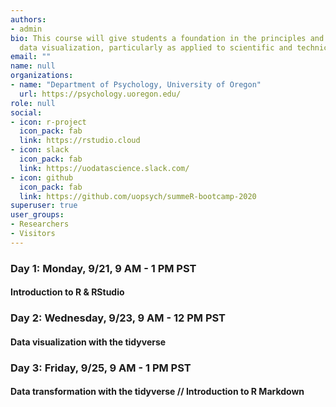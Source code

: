 ```yaml
---
authors:
- admin
bio: This course will give students a foundation in the principles and practice of
  data visualization, particularly as applied to scientific and technical data.
email: ""
name: null
organizations:
- name: "Department of Psychology, University of Oregon"
  url: https://psychology.uoregon.edu/
role: null
social:
- icon: r-project
  icon_pack: fab
  link: https://rstudio.cloud
- icon: slack
  icon_pack: fab
  link: https://uodatascience.slack.com/
- icon: github
  icon_pack: fab
  link: https://github.com/uopsych/summeR-bootcamp-2020
superuser: true
user_groups:
- Researchers
- Visitors
---
```


### <i class="fa fa-calendar"></i> Day 1: Monday, 9/21, 9 AM - 1 PM PST
#### Introduction to R & RStudio


### <i class="fa fa-calendar"></i> Day 2: Wednesday, 9/23, 9 AM - 12 PM PST
#### Data visualization with the tidyverse


### <i class="fa fa-calendar"></i> Day 3: Friday, 9/25, 9 AM - 1 PM PST
#### Data transformation with the tidyverse // Introduction to R Markdown
